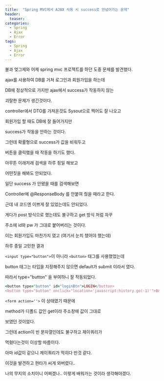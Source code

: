 ```yaml
---
title:  "Spring MVC에서 AJAX 사용 시 success로 안넘어가는 문제"
header:
  teaser: 
categories: 
  - Spring
  - Ajax
  - Error
tags:
  - Spring
  - Ajax
  - Error
---
```


불과 엊그제와 어제 spring mvc 프로젝트를 하던 도중 문제를 발견했다.

ajax를 사용하여 DB를 거쳐 로그인과 회원가입을 하는데

DB에 정상적으로 가지만 ajax에서 success가 작동하지 않는

괴랄한 문제가 생긴것이다.

controller에서 DTO를 가져온것도 Sysout으로 찍어도 잘 나오고

회원가입 할 때도 DB에 잘 들어가지만 

success가 작동을 안하는 것이다.

그런데 확률형으로 success가 값을 비워두고

버튼을 클릭했을 때 작동을 하기도 했다.

아무튼 이래저래 검색을 하루 죙일 해보고 

어떤짓을 해봐도 안되었다.

일단 success 가 안됐을 때를 검색해보면 

Controller에 @ResponseBody 를 안붙여 줬을 때라고 한다.

근데 내 코드엔 이쁘게 잘 있었는데도 안되었다.

게다가 post 방식으로 했는데도 불구하고 get 방식 처럼 자꾸 

주소에 id와 pw 가 그대로 붙어버리는 것이다. 

이는 회원가입도 마찬가지 였고 (여기서 눈치 챘어야 했는데)

하루 종일 고민한 결과 

`<input type="button">`이 아니라 `<button>` 태그를 사용했었는데

button 태그는 타입을 지정해주지 않으면 default가 submit 이라서 였다.

따라서 type="button" 을 부여하니 잘 작동되었다.

```ruby
<button type="button" id="loginBtn">LOGIN</button>
<button type="button" onclick="location='javascript:history.go(-1)'">BACK</button>
```

`<form action=''>` 이 상태였기 때문에

method가 디폴드 값인 get이라 주소창에 값이 그대로

보였던 것이었다.

그런데 action이 빈 문자열인데도 불구하고 제이쿼리가 

먹혔다는것이 이상할 따름이다.

아마 id값이 같으니 제이쿼리가 먹히다 만것 같다.



이것을 발견하고 현타가 씨게 와버렸다.. 

나의 무지의 소치이니 어쩌겠나.. 이렇게 배워가는 것이라 생각해야겠다.

  